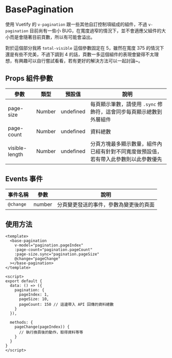 # BasePagination

使用 Vuetify 的 `v-pagination` 跟一些其他自訂控制項組成的組件，不過 `v-pagination` 目前尚有一些小 BUG，在寬度過窄的情況下，並不會適應父組件的大小而是會隨著目前頁數，所以有可能會溢出。

對於這個部分我將 `total-visible` 這個參數固定在 5，雖然在寬度 375 的情況下還是有些不完美，不過下調到 4 的話，頁數一多這個組件的表現會變得不太理想，有興趣可以自行嘗試看看，若有更好的解決方法可以一起討論~。

## Props 組件參數

| 參數           |  類型  |  預設值   | 說明                                                                                 |
| -------------- | :----: | :-------: | ------------------------------------------------------------------------------------ |
| page-size      | Number | undefined | 每頁顯示筆數，請使用 `.sync` 修飾符，這會同步每頁顯示總數到外層組件                  |
| page-count     | Number | undefined | 資料總數                                                                             |
| visible-length | Number | undefined | 分頁方塊最多顯示數量，組件內已經有針對不同寬度做預設值，若有帶入此參數則以此參數優先 |

## Events 事件

| 事件名稱  |  參數  | 說明                                   |
| --------- | :----: | -------------------------------------- |
| `@change` | number | 分頁變更發送的事件，參數為變更後的頁面 |

## 使用方法

```vue
<template>
  <base-pagination
    v-model="pagination.pageIndex"
    :page-count="pagination.pageCount"
    :page-size.sync="pagination.pageSize"
    @change="pageChange"
  ></base-pagination>
</template>

<script>
export default {
  data: () => ({
    pagination: {
      pageIndex: 1,
      pageSize: 10,
      pageCount: 150 // 這邊帶入 API 回傳的資料總數
    }
  }),

  methods: {
    pageChange(pageIndex)) {
      // 執行換頁後的動作，取得資料等等
    }
  }
}
</script>
```
